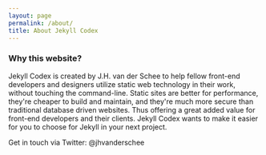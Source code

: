 ```yaml
---
layout: page
permalink: /about/
title: About Jekyll Codex
---
```

### Why this website?

Jekyll Codex is created by J.H. van der Schee to help fellow front-end developers and designers utilize static web technology in their work, without touching the command-line. Static sites are better for performance, they're cheaper to build and maintain, and they're much more secure than traditional database driven websites. Thus offering a great added value for front-end developers and their clients. Jekyll Codex wants to make it easier for you to choose for Jekyll in your next project.

Get in touch via Twitter: @jhvanderschee
